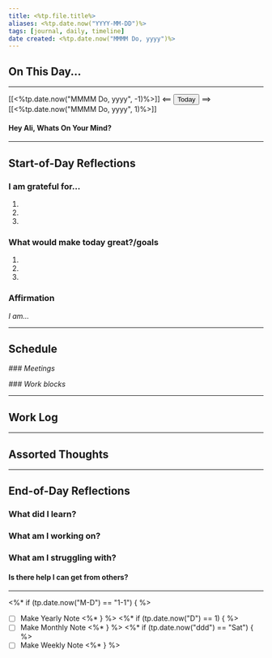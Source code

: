 ```yaml
---
title: <%tp.file.title%>
aliases: <%tp.date.now("YYYY-MM-DD")%>
tags: [journal, daily, timeline]
date created: <%tp.date.now("MMMM Do, yyyy")%>
---
```


## On This Day...
---

[[<%tp.date.now("MMMM Do, yyyy", -1)%>]] <== <button class="date_button_today">Today</button> ==> [[<%tp.date.now("MMMM Do, yyyy", 1)%>]]

#### Hey Ali, Whats On Your Mind? 


---
## Start-of-Day Reflections

### I am grateful for...
1.
2.
3.

### What would make today great?/goals

1.
2.
3.

### Affirmation
_I am..._

---

## Schedule

*### Meetings*

*### Work blocks*

--- 

## Work Log

---

## Assorted Thoughts

---

## End-of-Day Reflections

### What did I learn?

### What am I working on?

### What am I struggling with?
#### Is there help I can get from others?

---

<%* if (tp.date.now("M-D") == "1-1") { %>
- [ ] Make Yearly Note
<%* } %>
<%* if (tp.date.now("D") == 1) { %>
- [ ] Make Monthly Note
<%* } %>
<%* if (tp.date.now("ddd") == "Sat") { %>
- [ ] Make Weekly Note
<%* } %>
